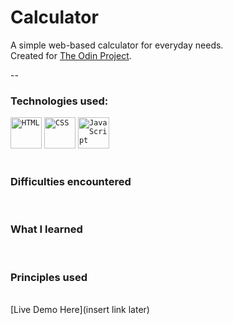 # Calculator
A simple web-based calculator for everyday needs. 
<br>
Created for [The Odin Project](https://www.theodinproject.com/lessons/foundations-calculator).

--
<h3> Technologies used: </h3>
<div>
	<code><img height="50" src="https://user-images.githubusercontent.com/25181517/192158954-f88b5814-d510-4564-b285-dff7d6400dad.png" alt="HTML" title="HTML" /></code>
	<code><img height="50" src="https://user-images.githubusercontent.com/25181517/183898674-75a4a1b1-f960-4ea9-abcb-637170a00a75.png" alt="CSS" title="CSS" /></code>
	<code><img height="50" src="https://user-images.githubusercontent.com/25181517/117447155-6a868a00-af3d-11eb-9cfe-245df15c9f3f.png" alt="JavaScript" title="JavaScript" /></code>
</div>
<br>


<h3>Difficulties encountered</h3>

<br>
<h3>What I learned</h3>

<br>
<h3>Principles used</h3>
 
<br>
[Live Demo Here](insert link later)